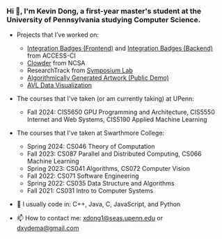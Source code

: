 ### Hi 👋, I'm Kevin Dong, a first-year master's student at the University of Pennsylvania studying Computer Science.

- Projects that I’ve worked on:
  - [Integration Badges (Frontend)](https://github.com/access-ci-org/Operations_WebApp_IntegrationBadges) and [Integration Badges (Backend)](https://github.com/access-ci-org/Operations_Warehouse_Django/tree/integration_badges) from ACCESS-CI
  - [Clowder](https://github.com/clowder-framework/clowder2) from NCSA
  - ResearchTrack from [Symposium Lab](https://github.com/symposiumlab)
  - [Algorithmically Generated Artwork (Public Demo)](https://github.com/Algorithmically-Generated-Artwork)
  - [AVL Data Visualization](https://github.com/Software-Engineering-2022-Group-7/AVLTrees)

- The courses that I've taken (or am currently taking) at UPenn:
  - Fall 2024: CIS5650 GPU Programming and Architecture, CIS5550 Internet and Web Systems, CIS5190 Applied Machine Learning
  
- The courses that I've taken at Swarthmore College:
  - Spring 2024: CS046 Theory of Computation
  - Fall 2023: CS087 Parallel and Distributed Computing, CS066 Machine Learning 
  - Spring 2023: CS041 Algorithms, CS072 Computer Vision
  - Fall 2022: CS071 Software Engineering
  - Spring 2022: CS035 Data Structure and Algorithms
  - Fall 2021: CS031 Intro to Computer Systems

- 📝 I usually code in: C++, Java, C, JavaScript, and Python

- 📫 How to contact me: xdong1@seas.upenn.edu or dxydema@gmail.com
